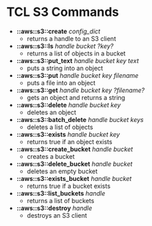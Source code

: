 # TCL S3 Commands

* **::aws::s3::create** *config_dict*
    - returns a handle to an S3 client
* **::aws::s3::ls** *handle bucket ?key?*
    - returns a list of objects in a bucket
* **::aws::s3::put_text** *handle bucket key text*
    - puts a string into an object
* **::aws::s3::put** *handle bucket key filename*
    - puts a file into an object
* **::aws::s3::get** *handle bucket key ?filename?*
    - gets an object and returns a string
* **::aws::s3::delete** *handle bucket key*
    - deletes an object
* **::aws::s3::batch_delete** *handle bucket keys*
    - deletes a list of objects
* **::aws::s3::exists** *handle bucket key*
    - returns true if an object exists
* **::aws::s3::create_bucket** *handle bucket*
    - creates a bucket
* **::aws::s3::delete_bucket** *handle bucket*
    - deletes an empty bucket
* **::aws::s3::exists_bucket** *handle bucket*
    - returns true if a bucket exists
* **::aws::s3::list_buckets** *handle*
    - returns a list of buckets
* **::aws::s3::destroy** *handle*
    - destroys an S3 client

